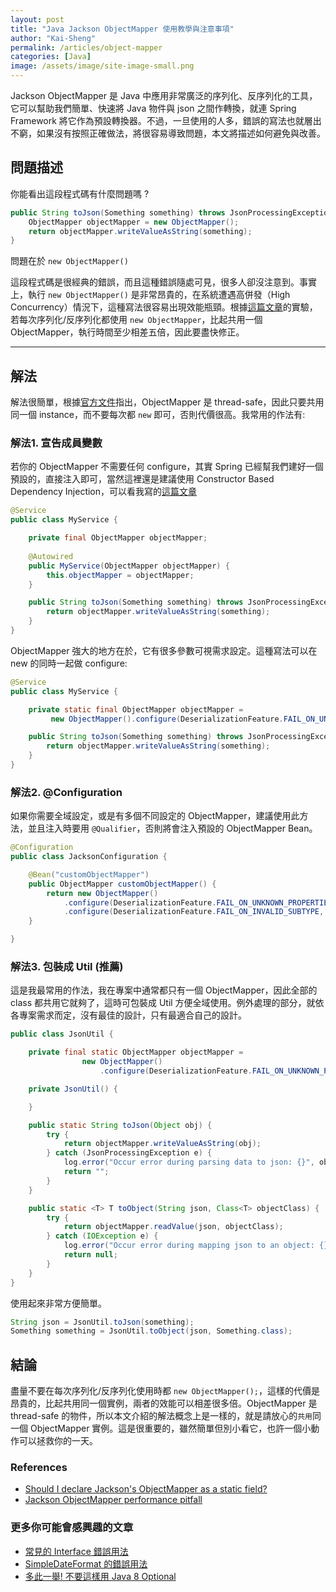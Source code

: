 ```yaml
---
layout: post
title: "Java Jackson ObjectMapper 使用教學與注意事項"
author: "Kai-Sheng"
permalink: /articles/object-mapper
categories: [Java]
image: /assets/image/site-image-small.png
--- 
```


Jackson ObjectMapper 是 Java 中應用非常廣泛的序列化、反序列化的工具，它可以幫助我們簡單、快速將 Java 物件與 json 之間作轉換，就連 Spring Framework 將它作為預設轉換器。不過，一旦使用的人多，錯誤的寫法也就層出不窮，如果沒有按照正確做法，將很容易導致問題，本文將描述如何避免與改善。

 
## **問題描述**

你能看出這段程式碼有什麼問題嗎 ?

```java
public String toJson(Something something) throws JsonProcessingException {
    ObjectMapper objectMapper = new ObjectMapper();
    return objectMapper.writeValueAsString(something);
}
```

問題在於 `new ObjectMapper()`

這段程式碼是很經典的錯誤，而且這種錯誤隨處可見，很多人卻沒注意到。事實上，執行 `new ObjectMapper()` 是非常昂貴的，在系統遭遇高併發（High Concurrency）情況下，這種寫法很容易出現效能瓶頸。根據[這篇文章](https://theartofdev.com/2014/07/20/jackson-objectmapper-performance-pitfall/)的實驗，若每次序列化/反序列化都使用 `new ObjectMapper`，比起共用一個 ObjectMapper，執行時間至少相差五倍，因此要盡快修正。

---

## **解法**
解法很簡單，根據[官方文件](https://fasterxml.github.io/jackson-databind/javadoc/2.6/com/fasterxml/jackson/databind/ObjectMapper.html)指出，ObjectMapper 是 thread-safe，因此只要共用同一個 instance，而不要每次都 `new` 即可，否則代價很高。我常用的作法有:
 
### **解法1. 宣告成員變數**

若你的 ObjectMapper 不需要任何 configure，其實 Spring 已經幫我們建好一個預設的，直接注入即可，當然這裡還是建議使用 Constructor Based Dependency Injection，可以看我寫的[這篇文章](/articles/analyzing-dependency-injection-patterns-in-spring) 

```java
@Service
public class MyService {

    private final ObjectMapper objectMapper;
    
    @Autowired
    public MyService(ObjectMapper objectMapper) {
        this.objectMapper = objectMapper;
    }

    public String toJson(Something something) throws JsonProcessingException {
        return objectMapper.writeValueAsString(something);
    }
}
```

ObjectMapper 強大的地方在於，它有很多參數可視需求設定。這種寫法可以在 new 的同時一起做 configure:

```java
@Service
public class MyService {

    private static final ObjectMapper objectMapper =
         new ObjectMapper().configure(DeserializationFeature.FAIL_ON_UNKNOWN_PROPERTIES, false);

    public String toJson(Something something) throws JsonProcessingException {
        return objectMapper.writeValueAsString(something);
    }
}
```

### **解法2. @Configuration**

如果你需要全域設定，或是有多個不同設定的 ObjectMapper，建議使用此方法，並且注入時要用 `@Qualifier`，否則將會注入預設的 ObjectMapper Bean。

```java
@Configuration
public class JacksonConfiguration {

    @Bean("customObjectMapper")
    public ObjectMapper customObjectMapper() {
        return new ObjectMapper()
            .configure(DeserializationFeature.FAIL_ON_UNKNOWN_PROPERTIES, false)
            .configure(DeserializationFeature.FAIL_ON_INVALID_SUBTYPE, false);
    }

}
``` 

### **解法3. 包裝成 Util (推薦)**
這是我最常用的作法，我在專案中通常都只有一個 ObjectMapper，因此全部的 class 都共用它就夠了，這時可包裝成 Util 方便全域使用。例外處理的部分，就依各專案需求而定，沒有最佳的設計，只有最適合自己的設計。

```java
public class JsonUtil {

    private final static ObjectMapper objectMapper = 
                new ObjectMapper()
                    .configure(DeserializationFeature.FAIL_ON_UNKNOWN_PROPERTIES, false);

    private JsonUtil() {

    }

    public static String toJson(Object obj) {
        try {
            return objectMapper.writeValueAsString(obj);
        } catch (JsonProcessingException e) {
            log.error("Occur error during parsing data to json: {}", obj, e);
            return "";
        }
    }

    public static <T> T toObject(String json, Class<T> objectClass) {
        try {
            return objectMapper.readValue(json, objectClass);
        } catch (IOException e) {
            log.error("Occur error during mapping json to an object: {}", json, e);
            return null;
        }
    }
}
```

使用起來非常方便簡單。

```java
String json = JsonUtil.toJson(something);
Something something = JsonUtil.toObject(json, Something.class);
```
 
## **結論**
盡量不要在每次序列化/反序列化使用時都 `new ObjectMapper();`，這樣的代價是昂貴的，比起共用同一個實例，兩者的效能可以相差很多倍。ObjectMapper 是 thread-safe 的物件，所以本文介紹的解法概念上是一樣的，就是請放心的`共用`同一個 ObjectMapper 實例。這是很重要的，雖然簡單但別小看它，也許一個小動作可以拯救你的一天。

### **References**
- [Should I declare Jackson's ObjectMapper as a static field?](https://stackoverflow.com/questions/3907929/should-i-declare-jacksons-objectmapper-as-a-static-field)
- [Jackson ObjectMapper performance pitfall](]https://theartofdev.com/2014/07/20/jackson-objectmapper-performance-pitfall/)

### **更多你可能會感興趣的文章**
- [常見的 Interface 錯誤用法](/articles/anti-pattern-of-java-interface-impl-style)
- [SimpleDateFormat 的錯誤用法](/articles/simple-date-format)
- [多此一舉! 不要這樣用 Java 8 Optional](/articles/misuse-of-java-8-optional)